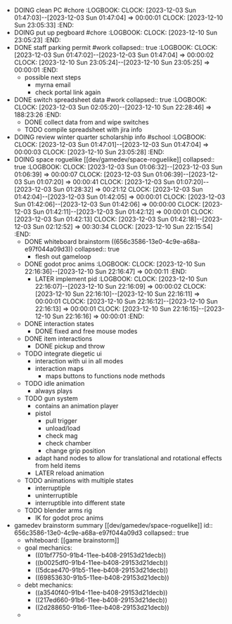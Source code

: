 - DOING clean PC #chore
  :LOGBOOK:
  CLOCK: [2023-12-03 Sun 01:47:03]--[2023-12-03 Sun 01:47:04] =>  00:00:01
  CLOCK: [2023-12-10 Sun 23:05:33]
  :END:
- DOING put up pegboard #chore
  :LOGBOOK:
  CLOCK: [2023-12-10 Sun 23:05:23]
  :END:
- DONE staff parking permit #work
  collapsed:: true
  :LOGBOOK:
  CLOCK: [2023-12-03 Sun 01:47:02]--[2023-12-03 Sun 01:47:04] =>  00:00:02
  CLOCK: [2023-12-10 Sun 23:05:24]--[2023-12-10 Sun 23:05:25] =>  00:00:01
  :END:
	- possible next steps
		- myrna email
		- check portal link again
- DONE switch spreadsheet data #work
  collapsed:: true
  :LOGBOOK:
  CLOCK: [2023-12-03 Sun 02:05:20]--[2023-12-10 Sun 22:28:46] =>  188:23:26
  :END:
	- DONE collect data from and wipe switches
	- TODO compile spreadsheet with jira info
- DOING review winter quarter scholarship info #school
  :LOGBOOK:
  CLOCK: [2023-12-03 Sun 01:47:01]--[2023-12-03 Sun 01:47:04] =>  00:00:03
  CLOCK: [2023-12-10 Sun 23:05:28]
  :END:
- DOING space roguelike [[dev/gamedev/space-roguelike]]
  collapsed:: true
  :LOGBOOK:
  CLOCK: [2023-12-03 Sun 01:06:32]--[2023-12-03 Sun 01:06:39] =>  00:00:07
  CLOCK: [2023-12-03 Sun 01:06:39]--[2023-12-03 Sun 01:07:20] =>  00:00:41
  CLOCK: [2023-12-03 Sun 01:07:20]--[2023-12-03 Sun 01:28:32] =>  00:21:12
  CLOCK: [2023-12-03 Sun 01:42:04]--[2023-12-03 Sun 01:42:05] =>  00:00:01
  CLOCK: [2023-12-03 Sun 01:42:06]--[2023-12-03 Sun 01:42:06] =>  00:00:00
  CLOCK: [2023-12-03 Sun 01:42:11]--[2023-12-03 Sun 01:42:12] =>  00:00:01
  CLOCK: [2023-12-03 Sun 01:42:13]
  CLOCK: [2023-12-03 Sun 01:42:18]--[2023-12-03 Sun 02:12:52] =>  00:30:34
  CLOCK: [2023-12-10 Sun 22:15:54]
  :END:
	- DONE whiteboard brainstorm ((656c3586-13e0-4c9e-a68a-e97f044a09d3))
	  collapsed:: true
		- flesh out gameloop
	- DONE godot proc anims
	  :LOGBOOK:
	  CLOCK: [2023-12-10 Sun 22:16:36]--[2023-12-10 Sun 22:16:47] =>  00:00:11
	  :END:
		- LATER implement pid
		  :LOGBOOK:
		  CLOCK: [2023-12-10 Sun 22:16:07]--[2023-12-10 Sun 22:16:09] =>  00:00:02
		  CLOCK: [2023-12-10 Sun 22:16:10]--[2023-12-10 Sun 22:16:11] =>  00:00:01
		  CLOCK: [2023-12-10 Sun 22:16:12]--[2023-12-10 Sun 22:16:13] =>  00:00:01
		  CLOCK: [2023-12-10 Sun 22:16:15]--[2023-12-10 Sun 22:16:16] =>  00:00:01
		  :END:
	- DONE interaction states
		- DONE fixed and free mouse modes
	- DONE item interactions
		- DONE pickup and throw
	- TODO integrate diegetic ui
		- interaction with ui in all modes
		- interaction maps
			- maps buttons to functions node methods
	- TODO idle animation
		- always plays
	- TODO gun system
		- contains an animation player
		- pistol
			- pull trigger
			- unload/load
			- check mag
			- check chamber
			- change grip position
		- adapt hand nodes to allow for translational and rotational effects from held items
		- LATER reload animation
	- TODO animations with multiple states
		- interruptiple
		- uninterruptible
		- interruptible into different state
	- TODO blender arms rig
		- IK for godot proc anims
- gamedev brainstorm summary [[dev/gamedev/space-roguelike]]
  id:: 656c3586-13e0-4c9e-a68a-e97f044a09d3
  collapsed:: true
	- whiteboard: [[game brainstorm]]
	- goal mechanics:
		- ((01bf7750-91b4-11ee-b408-29153d21decb))
		- ((b0025df0-91b4-11ee-b408-29153d21decb))
		- ((5dcae470-91b5-11ee-b408-29153d21decb))
		- ((69853630-91b5-11ee-b408-29153d21decb))
	- debt mechanics:
		- ((a3540f40-91b4-11ee-b408-29153d21decb))
		- ((217ed660-91b6-11ee-b408-29153d21decb))
		- ((2d288650-91b6-11ee-b408-29153d21decb))
	-